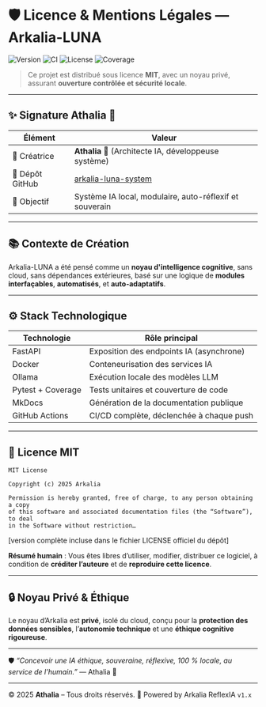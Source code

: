 # 🛡️ Licence & Mentions Légales — Arkalia-LUNA

![Version](https://img.shields.io/badge/version-v2.4.0-blue)
![CI](https://github.com/athalia-siwek/arkalia-luna-pro/actions/workflows/ci.yml/badge.svg)
![License](https://img.shields.io/badge/license-Proprietary-red)
![Coverage](https://img.shields.io/badge/coverage-93%25-brightgreen)

> Ce projet est distribué sous licence **MIT**, avec un noyau privé, assurant **ouverture contrôlée et sécurité locale**.

---

## ✨ Signature Athalia 🌙

| Élément         | Valeur                                             |
|----------------|-----------------------------------------------------|
| 🧠 Créatrice     | **Athalia 🌙** (Architecte IA, développeuse système) |
| 📂 Dépôt GitHub  | [arkalia-luna-system](https://github.com/arkalia-luna-system) |
| 📜 Objectif      | Système IA local, modulaire, auto-réflexif et souverain |

---

## 📚 Contexte de Création

Arkalia-LUNA a été pensé comme un **noyau d'intelligence cognitive**, sans cloud, sans dépendances extérieures, basé sur une logique de **modules interfaçables**, **automatisés**, et **auto-adaptatifs**.

---

## ⚙️ Stack Technologique

| Technologie      | Rôle principal                                 |
|------------------|------------------------------------------------|
| FastAPI          | Exposition des endpoints IA (asynchrone)       |
| Docker           | Conteneurisation des services IA               |
| Ollama           | Exécution locale des modèles LLM               |
| Pytest + Coverage| Tests unitaires et couverture de code          |
| MkDocs           | Génération de la documentation publique        |
| GitHub Actions   | CI/CD complète, déclenchée à chaque push       |

---

## 🧾 Licence MIT

```
MIT License

Copyright (c) 2025 Arkalia

Permission is hereby granted, free of charge, to any person obtaining a copy
of this software and associated documentation files (the “Software”), to deal
in the Software without restriction…
```

[version complète incluse dans le fichier LICENSE officiel du dépôt]

**Résumé humain** :
Vous êtes libres d’utiliser, modifier, distribuer ce logiciel, à condition de **créditer l’auteure** et de **reproduire cette licence**.

---

## 🔒 Noyau Privé & Éthique

Le noyau d’Arkalia est **privé**, isolé du cloud, conçu pour la **protection des données sensibles**, l’**autonomie technique** et une **éthique cognitive rigoureuse**.

---

🛡️ *“Concevoir une IA éthique, souveraine, réflexive, 100 % locale, au service de l’humain.”* — Athalia 🌙

---

© 2025 **Athalia** – Tous droits réservés.
🤖 Powered by Arkalia ReflexIA `v1.x`
